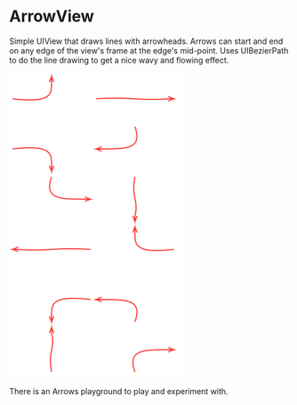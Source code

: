 # ArrowView

Simple UIView that draws lines with arrowheads. Arrows can start and end on any edge of the view's frame at the edge's mid-point. Uses UIBezierPath to do the line drawing to get a nice wavy and flowing 
effect.

![](Examples.png)

There is an Arrows playground to play and experiment with.
